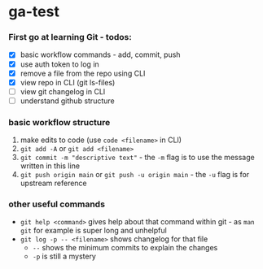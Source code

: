 # ga-test

### First go at learning Git - todos:

- [x] basic workflow commands - add, commit, push
- [x] use auth token to log in
- [x] remove a file from the repo using CLI
- [x] view repo in CLI (git ls-files)
- [ ] view git changelog in CLI
- [ ] understand github structure

### basic workflow structure
1. make edits to code (use `code <filename>` in CLI)
2. `git add -A` or `git add <filename>`
3. `git commit -m "descriptive text"` - the `-m` flag is to use the message written in this line
4. `git push origin main` or `git push -u origin main` - the `-u` flag is for upstream reference

### other useful commands

- `git help <command>` gives help about that command within git - as `man git` for example is super long and unhelpful
- `git log -p -- <filename>` shows changelog for that file 
    - `--` shows the minimum commits to explain the changes
    - `-p` is still a mystery